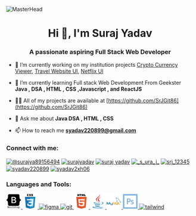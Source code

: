 ![MasterHead](https://geekflare.com/wp-content/uploads/2022/10/Heres-What-it-Means-to-Be-a-Full-Stack-Developer.jpeg)

<h1 align="center">Hi 👋, I'm Suraj Yadav</h1>
<h3 align="center">A passionate aspiring Full Stack Web Developer</h3>

- 🔭 I’m currently working on my institution projects [Crypto Currency Viewer](https://srjgit86.github.io/cryptoCurrencyView_JS/index.html),  [Travel Website UI](https://srjgit86.github.io/cssProjects/), [Netflix UI](https://srjgit86.github.io/cssProjects/selfProject/index.html)
- 🌱 I’m currently learning Full stack Web Development From Geekster **Java , DSA , HTML , CSS ,Javascript , and ReactJS**

- 👨‍💻 All of my projects are available at [https://github.com/SrJGit86](https://github.com/SrJGit86)

- 💬 Ask me about **Java DSA , HTML , CSS**

- 📫 How to reach me **syadav220899@gmail.com**

<h3 align="left">Connect with me:</h3>
<p align="left">
<a href="https://twitter.com/@surajya89156494" target="blank"><img align="center" src="https://raw.githubusercontent.com/rahuldkjain/github-profile-readme-generator/master/src/images/icons/Social/twitter.svg" alt="@surajya89156494" height="30" width="40" /></a>
<a href="https://linkedin.com/in/surajyadav" target="blank"><img align="center" src="https://raw.githubusercontent.com/rahuldkjain/github-profile-readme-generator/master/src/images/icons/Social/linked-in-alt.svg" alt="surajyadav" height="30" width="40" /></a>
<a href="https://fb.com/suraj yadav" target="blank"><img align="center" src="https://raw.githubusercontent.com/rahuldkjain/github-profile-readme-generator/master/src/images/icons/Social/facebook.svg" alt="suraj yadav" height="30" width="40" /></a>
<a href="https://instagram.com/_s_ura_j_" target="blank"><img align="center" src="https://raw.githubusercontent.com/rahuldkjain/github-profile-readme-generator/master/src/images/icons/Social/instagram.svg" alt="_s_ura_j_" height="30" width="40" /></a>
<a href="https://www.leetcode.com/srj_12345" target="blank"><img align="center" src="https://raw.githubusercontent.com/rahuldkjain/github-profile-readme-generator/master/src/images/icons/Social/leet-code.svg" alt="srj_12345" height="30" width="40" /></a>
<a href="https://www.hackerearth.com/syadav220899" target="blank"><img align="center" src="https://raw.githubusercontent.com/rahuldkjain/github-profile-readme-generator/master/src/images/icons/Social/hackerearth.svg" alt="syadav220899" height="30" width="40" /></a>
<a href="https://auth.geeksforgeeks.org/user/syadav2xh06" target="blank"><img align="center" src="https://raw.githubusercontent.com/rahuldkjain/github-profile-readme-generator/master/src/images/icons/Social/geeks-for-geeks.svg" alt="syadav2xh06" height="30" width="40" /></a>
</p>

<h3 align="left">Languages and Tools:</h3>
<p align="left"> <a href="https://getbootstrap.com" target="_blank" rel="noreferrer"> <img src="https://raw.githubusercontent.com/devicons/devicon/master/icons/bootstrap/bootstrap-plain-wordmark.svg" alt="bootstrap" width="40" height="40"/> </a> <a href="https://www.w3schools.com/css/" target="_blank" rel="noreferrer"> <img src="https://raw.githubusercontent.com/devicons/devicon/master/icons/css3/css3-original-wordmark.svg" alt="css3" width="40" height="40"/> </a> <a href="https://www.figma.com/" target="_blank" rel="noreferrer"> <img src="https://www.vectorlogo.zone/logos/figma/figma-icon.svg" alt="figma" width="40" height="40"/> </a> <a href="https://git-scm.com/" target="_blank" rel="noreferrer"> <img src="https://www.vectorlogo.zone/logos/git-scm/git-scm-icon.svg" alt="git" width="40" height="40"/> </a> <a href="https://www.w3.org/html/" target="_blank" rel="noreferrer"> <img src="https://raw.githubusercontent.com/devicons/devicon/master/icons/html5/html5-original-wordmark.svg" alt="html5" width="40" height="40"/> </a> <a href="https://www.java.com" target="_blank" rel="noreferrer"> <img src="https://raw.githubusercontent.com/devicons/devicon/master/icons/java/java-original.svg" alt="java" width="40" height="40"/> </a> <a href="https://www.mysql.com/" target="_blank" rel="noreferrer"> <img src="https://raw.githubusercontent.com/devicons/devicon/master/icons/mysql/mysql-original-wordmark.svg" alt="mysql" width="40" height="40"/> </a> <a href="https://www.photoshop.com/en" target="_blank" rel="noreferrer"> <img src="https://raw.githubusercontent.com/devicons/devicon/master/icons/photoshop/photoshop-line.svg" alt="photoshop" width="40" height="40"/> </a> <a href="https://tailwindcss.com/" target="_blank" rel="noreferrer"> <img src="https://www.vectorlogo.zone/logos/tailwindcss/tailwindcss-icon.svg" alt="tailwind" width="40" height="40"/> </a> </p>
